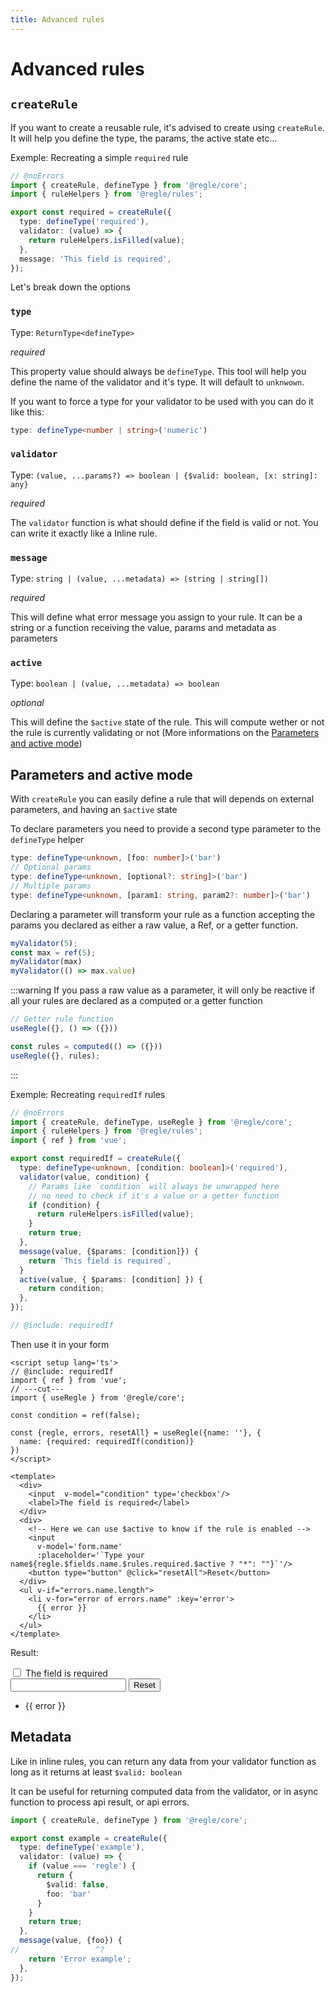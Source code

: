 ```yaml
---
title: Advanced rules
---
```


# Advanced rules


## `createRule`

If you want to create a reusable rule, it's advised to create using `createRule`. It will help you define the type, the params, the active state etc...

Exemple: Recreating a simple `required` rule

```ts twoslash
// @noErrors
import { createRule, defineType } from '@regle/core';
import { ruleHelpers } from '@regle/rules';

export const required = createRule({
  type: defineType('required'),
  validator: (value) => {
    return ruleHelpers.isFilled(value);
  },
  message: 'This field is required',
});
```
Let's break down the options 

### `type` 
Type: `ReturnType<defineType>`

*required*

This property value should always be `defineType`. This tool will help you define the name of the validator and it's type. It will default to `unknwown`.

If you want to force a type for your validator to be used with you can do it like this:

```ts
type: defineType<number | string>('numeric')
```

### `validator`
Type: `(value, ...params?) => boolean | {$valid: boolean, [x: string]: any}`

*required*

The `validator` function is what should define if the field is valid or not. You can write it exactly like a Inline rule.

### `message`
Type: `string | (value, ...metadata) => (string | string[])`

*required*

This will define what error message you assign to your rule. It can be a string or a function receiving the value, params and metadata as parameters

### `active`
Type: `boolean | (value, ...metadata) => boolean`

*optional*

This will define the `$active` state of the rule. This will compute wether or not the rule is currently validating or not (More informations on the [Parameters and active mode](#parameters-and-active-mode))



## Parameters and active mode

With `createRule` you can easily define a rule that will depends on external parameters, and having an `$active` state

To declare parameters you need to provide a second type parameter to the `defineType` helper

```ts
type: defineType<unknown, [foo: number]>('bar')
// Optional params
type: defineType<unknown, [optional?: string]>('bar')
// Multiple params
type: defineType<unknown, [param1: string, param2?: number]>('bar')
```

Declaring a parameter will transform your rule as a function accepting the params you declared as either a raw value, a Ref, or a getter function.

```ts
myValidator(5);
const max = ref(5);
myValidator(max)
myValidator(() => max.value)
```

:::warning
If you pass a raw value as a parameter, it will only be reactive if all your rules are declared as a computed or a getter function

```ts
// Getter rule function
useRegle({}, () => ({}))

const rules = computed(() => ({}))
useRegle({}, rules);

```
:::

Exemple: Recreating `requiredIf` rules


```ts twoslash include requiredIf
// @noErrors
import { createRule, defineType, useRegle } from '@regle/core';
import { ruleHelpers } from '@regle/rules';
import { ref } from 'vue';

export const requiredIf = createRule({
  type: defineType<unknown, [condition: boolean]>('required'),
  validator(value, condition) {
    // Params like `condition` will always be unwrapped here
    // no need to check if it's a value or a getter function
    if (condition) {
      return ruleHelpers.isFilled(value);
    }
    return true;
  },
  message(value, {$params: [condition]}) {
    return `This field is required`,
  }
  active(value, { $params: [condition] }) {
    return condition;
  },
});
```

```ts twoslash
// @include: requiredIf
```

 Then use it in your form

```vue twoslash {20}
<script setup lang='ts'>
// @include: requiredIf
import { ref } from 'vue';
// ---cut---
import { useRegle } from '@regle/core';

const condition = ref(false);

const {regle, errors, resetAll} = useRegle({name: ''}, {
  name: {required: requiredIf(condition)}
})
</script>

<template>
  <div>
    <input  v-model="condition" type='checkbox'/>
    <label>The field is required</label>
  </div>
  <div>
    <!-- Here we can use $active to know if the rule is enabled -->
    <input 
      v-model='form.name'
      :placeholder='`Type your name${regle.$fields.name.$rules.required.$active ? "*": ""}`'/>
    <button type="button" @click="resetAll">Reset</button>
  </div>
  <ul v-if="errors.name.length">
    <li v-for="error of errors.name" :key='error'>
      {{ error }}
    </li>
  </ul>
</template>
```

Result: 

<div class="demo-container">
  <div>
    <input v-model='condition' type='checkbox'/>
    <label>The field is required</label>
  </div>
  <div>
    <input :class="{valid: regle.$fields.name.$valid}" v-model='form.name' :placeholder='`Type your name${regle.$fields.name.$rules.required.$active ? "*": ""}`'/>
    <button type="button" @click="resetAll">Reset</button>
  </div>
  <ul v-if="errors.name.length">
    <li v-for="error of errors.name" :key='error'>
      {{ error }}
    </li>
  </ul>
</div>

<script setup lang='ts'>
import { useRegle } from '@regle/core';
import { requiredIf } from '@regle/rules';
import { ref } from 'vue';

const form = ref({name: ''});
const condition = ref(false);

const {regle, errors, resetAll} = useRegle(form, {
  name: {required: requiredIf(condition)}
})
</script>


## Metadata

Like in inline rules, you can return any data from your validator function as long as it returns at least `$valid: boolean`

It can be useful for returning computed data from the validator, or in async function to process api result, or api errors.

```ts twoslash {9}
import { createRule, defineType } from '@regle/core';

export const example = createRule({
  type: defineType('example'),
  validator: (value) => {
    if (value === 'regle') {
      return {
        $valid: false,
        foo: 'bar'
      }
    }
    return true;
  },
  message(value, {foo}) {
//                 ^?
    return 'Error example';
  },
});
```